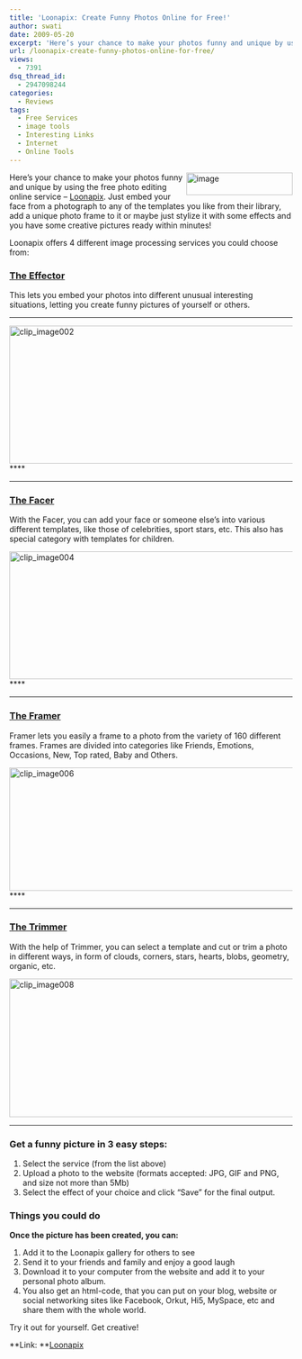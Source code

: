 ```yaml
---
title: 'Loonapix: Create Funny Photos Online for Free!'
author: swati
date: 2009-05-20
excerpt: 'Here’s your chance to make your photos funny and unique by using the free photo editing online service - Loonapix. Just embed your face from a photograph to any of the templates you like from their library, add a unique photo frame to it or maybe just stylize it with some effects and you have some creative pictures ready within minutes!'
url: /loonapix-create-funny-photos-online-for-free/
views:
  - 7391
dsq_thread_id:
  - 2947098244
categories:
  - Reviews
tags:
  - Free Services
  - image tools
  - Interesting Links
  - Internet
  - Online Tools
---
```

<img class="wp-image-53331" style="margin-left: 0px;margin-right: 0px" src="http://cdn.devilsworkshop.org/files/2009/05/image16.png" border="0" alt="image" width="189" height="40" align="right" /> Here’s your chance to make your photos funny and unique by using the free photo editing online service &#8211; <a href="http://www.loonapix.com/" onclick="_gaq.push(['_trackEvent', 'outbound-article', 'http://www.loonapix.com/', 'Loonapix']);" >Loonapix</a>. Just embed your face from a photograph to any of the templates you like from their library, add a unique photo frame to it or maybe just stylize it with some effects and you have some creative pictures ready within minutes!

Loonapix offers 4 different image processing services you could choose from:

### **<a href="http://www.loonapix.com/effector" onclick="_gaq.push(['_trackEvent', 'outbound-article', 'http://www.loonapix.com/effector', 'The Effector']);" >The Effector</a>**

This lets you embed your photos into different unusual interesting situations, letting you create funny pictures of yourself or others.

****

<img style="float: none;margin-left: auto;margin-right: auto" src="http://cdn.devilsworkshop.org/files/2009/05/clip-image00262.jpg" border="0" alt="clip_image002" hspace="12" width="568" height="245" />****

****

### **<a href="http://www.loonapix.com/facer" onclick="_gaq.push(['_trackEvent', 'outbound-article', 'http://www.loonapix.com/facer', 'The Facer']);" >The Facer</a>**

With the Facer, you can add your face or someone else’s into various different templates, like those of celebrities, sport stars, etc. This also has special category with templates for children.

<img style="float: none;margin-left: auto;margin-right: auto" src="http://cdn.devilsworkshop.org/files/2009/05/clip-image00428.jpg" border="0" alt="clip_image004" hspace="12" width="568" height="227" />****

****

### **<a href="http://www.loonapix.com/framer" onclick="_gaq.push(['_trackEvent', 'outbound-article', 'http://www.loonapix.com/framer', 'The Framer']);" >The Framer</a>**

Framer lets you easily a frame to a photo from the variety of 160 different frames. Frames are divided into categories like Friends, Emotions, Occasions, New, Top rated, Baby and Others.

<img style="float: none;margin-left: auto;margin-right: auto" src="http://cdn.devilsworkshop.org/files/2009/05/clip-image00610.jpg" border="0" alt="clip_image006" hspace="12" width="556" height="219" />****

****

### **<a href="http://www.loonapix.com/trimmer" onclick="_gaq.push(['_trackEvent', 'outbound-article', 'http://www.loonapix.com/trimmer', 'The Trimmer']);" >The Trimmer</a>**

With the help of Trimmer, you can select a template and cut or trim a photo in different ways, in form of clouds, corners, stars, hearts, blobs, geometry, organic, etc.

<img style="float: none;margin-left: auto;margin-right: auto" src="http://cdn.devilsworkshop.org/files/2009/05/clip-image0087.jpg" border="0" alt="clip_image008" hspace="12" width="532" height="246" />

****

### Get a funny picture in 3 easy steps:

  1. Select the service (from the list above)
  2. Upload a photo to the website (formats accepted: JPG, GIF and PNG, and size not more than 5Mb)
  3. Select the effect of your choice and click “Save” for the final output.

### Things you could do

**Once the picture has been created, you can:**

  1. Add it to the Loonapix gallery for others to see
  2. Send it to your friends and family and enjoy a good laugh
  3. Download it to your computer from the website and add it to your personal photo album.
  4. You also get an html-code, that you can put on your blog, website or social networking sites like Facebook, Orkut, Hi5, MySpace, etc and share them with the whole world.

Try it out for yourself. Get creative!

**Link: **<a href="http://www.loonapix.com/" onclick="_gaq.push(['_trackEvent', 'outbound-article', 'http://www.loonapix.com/', 'Loonapix']);" >Loonapix</a>

